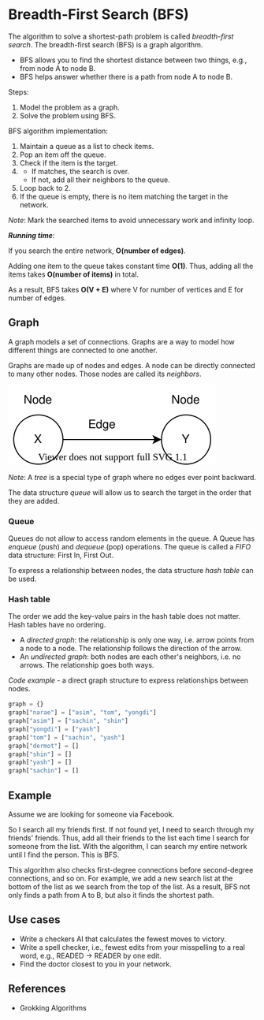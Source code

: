 # Breadth-First Search (BFS)
The algorithm to solve a shortest-path problem is called *breadth-first search*.
The breadth-first search (BFS) is a graph algorithm.
* BFS allows you to find the shortest distance between two things, e.g., from node A to node B.
* BFS helps answer whether there is a path from node A to node B.

Steps:
1. Model the problem as a graph.
2. Solve the problem using BFS.


BFS algorithm implementation:
1. Maintain a queue as a list to check items.
2. Pop an item off the queue.
3. Check if the item is the target.
4. 
   - If matches, the search is over.
   - If not, add all their neighbors to the queue.
5. Loop back to 2.
6. If the queue is empty, there is no item matching the target in the network.

*Note*: Mark the searched items to avoid unnecessary work and infinity loop.


***Running time***:

If you search the entire network, **O(number of edges)**.

Adding one item to the queue takes constant time **O(1)**. 
Thus, adding all the items takes **O(number of items)** in total.

As a result, BFS takes **O(V + E)** where V for number of vertices and E for number of edges.


## Graph
A graph models a set of connections. Graphs are a way to model how different things are connected to one another.

Graphs are made up of nodes and edges. 
A node can be directly connected to many other nodes. Those nodes are called its *neighbors*.

![Graph](Graph.svg)

*Note*: A *tree* is a special type of graph where no edges ever point backward.

The data structure *queue* will allow us to search the target in the order that they are added.
### Queue
Queues do not allow to access random elements in the queue. A Queue has *enqueue* (push) and *dequeue* (pop) operations.
The queue is called a *FIFO* data structure: First In, First Out.


To express a relationship between nodes, the data structure *hash table* can be used.
### Hash table
The order we add the key-value pairs in the hash table does not matter. Hash tables have no ordering.

* A *directed graph*: the relationship is only one way, i.e. arrow points from a node to a node.
The relationship follows the direction of the arrow.
* An *undirected graph*: both nodes are each other's neighbors, i.e. no arrows. 
The relationship goes both ways.

*Code example* - a direct graph structure to express relationships between nodes.
```python
graph = {}
graph["narae"] = ["asim", "tom", "yongdi"]
graph["asim"] = ["sachin", "shin"]
graph["yongdi"] = ["yash"]
graph["tom"] = ["sachin", "yash"]
graph["dermot"] = []
graph["shin"] = []
graph["yash"] = []
graph["sachin"] = []
```


## Example
Assume we are looking for someone via Facebook.

So I search all my friends first. If not found yet, I need to search through my friends' friends.
Thus, add all their friends to the list each time I search for someone from the list.
With the algorithm, I can search my entire network until I find the person. This is BFS.

This algorithm also checks first-degree connections before second-degree connections, and so on.
For example, we add a new search list at the bottom of the list as we search from the top of the list.
As a result, BFS not only finds a path from A to B, but also it finds the shortest path.


## Use cases
- Write a checkers AI that calculates the fewest moves to victory.
- Write a spell checker, i.e., fewest edits from your misspelling to a real word, e.g., READED -> READER by one edit.
- Find the doctor closest to you in your network.


## References
* Grokking Algorithms
